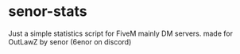 # senor-stats
 Just a simple statistics script for FiveM mainly DM servers. made for OutLawZ by senor (6enor on discord)
